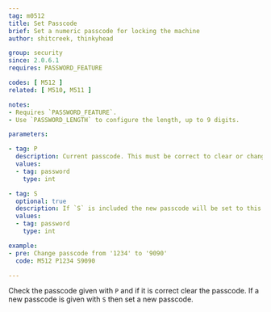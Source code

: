 ```yaml
---
tag: m0512
title: Set Passcode
brief: Set a numeric passcode for locking the machine
author: shitcreek, thinkyhead

group: security
since: 2.0.6.1
requires: PASSWORD_FEATURE

codes: [ M512 ]
related: [ M510, M511 ]

notes:
- Requires `PASSWORD_FEATURE`.
- Use `PASSWORD_LENGTH` to configure the length, up to 9 digits.

parameters:

- tag: P
  description: Current passcode. This must be correct to clear or change the passcode.
  values:
  - tag: password
    type: int

- tag: S
  optional: true
  description: If `S` is included the new passcode will be set to this value.
  values:
  - tag: password
    type: int

example:
- pre: Change passcode from '1234' to '9090'
  code: M512 P1234 S9090

---
```


Check the passcode given with `P` and if it is correct clear the passcode. If a new passcode is given with `S` then set a new passcode.
